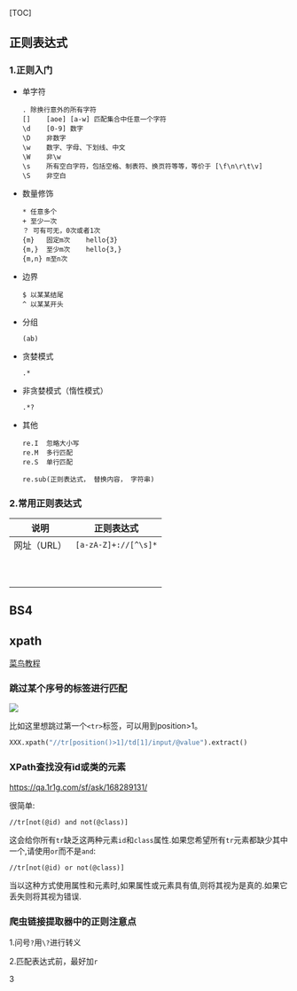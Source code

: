 [TOC]

## 正则表达式

### 1.正则入门

- 单字符

  ```
  .	除换行意外的所有字符
  []	[aoe] [a-w] 匹配集合中任意一个字符
  \d	[0-9] 数字
  \D	非数字
  \w	数字、字母、下划线、中文
  \W	非\w
  \s	所有空白字符，包括空格、制表符、换页符等等，等价于 [\f\n\r\t\v]
  \S	非空白
  ```

- 数量修饰

  ```
  *	任意多个
  +	至少一次
  ？	可有可无，0次或者1次
  {m}	固定m次	hello{3}
  {m,}	至少m次	hello{3,}
  {m,n}	m至n次
  ```

- 边界

  ```
  $	以某某结尾
  ^	以某某开头
  ```

- 分组

  ```
  (ab)
  ```

- 贪婪模式

  ```
  .*
  ```

- 非贪婪模式（惰性模式）

  ```
  .*?
  ```

- 其他

  ```
  re.I	忽略大小写
  re.M	多行匹配
  re.S	单行匹配
  
  re.sub(正则表达式， 替换内容， 字符串)
  ```

### 2.常用正则表达式

|    说明     |      正则表达式      |
| :---------: | :------------------: |
| 网址（URL） | `[a-zA-Z]+://[^\s]*` |
|             |                      |
|             |                      |
|             |                      |
|             |                      |
|             |                      |
|             |                      |
|             |                      |
|             |                      |
|             |                      |
|             |                      |



## BS4



## xpath

[菜鸟教程](https://www.runoob.com/xpath/xpath-intro.html)

### 跳过某个序号的标签进行匹配

![](https://img-blog.csdnimg.cn/20200705223831654.png?x-oss-process=image/watermark,type_ZmFuZ3poZW5naGVpdGk,shadow_10,text_aHR0cHM6Ly9ibG9nLmNzZG4ubmV0L1J5YW5fbGVlOTQxMA==,size_16,color_FFFFFF,t_70)

比如这里想跳过第一个`<tr>`标签，可以用到position>1。

```python
XXX.xpath("//tr[position()>1]/td[1]/input/@value").extract()
```

### XPath查找没有id或类的元素

https://qa.1r1g.com/sf/ask/168289131/

很简单:

```
//tr[not(@id) and not(@class)]
```

这会给你所有`tr`缺乏这两种元素`id`和`class`属性.如果您希望所有`tr`元素都缺少其中一个,请使用`or`而不是`and`:

```
//tr[not(@id) or not(@class)]
```

当以这种方式使用属性和元素时,如果属性或元素具有值,则将其视为是真的.如果它丢失则将其视为错误.





### 爬虫链接提取器中的正则注意点

1.问号`?`用`\?`进行转义

2.匹配表达式前，最好加`r`

3

